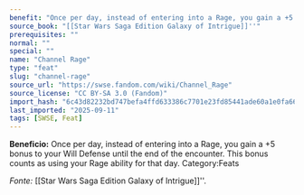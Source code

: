 ```yaml
---
benefit: "Once per day, instead of entering into a Rage, you gain a +5 bonus to your Will Defense until the end of the encounter. This bonus counts as using your Rage ability for that day. Category:Feats"
source_book: "[[Star Wars Saga Edition Galaxy of Intrigue]]''"
prerequisites: ""
normal: ""
special: ""
name: "Channel Rage"
type: "feat"
slug: "channel-rage"
source_url: "https://swse.fandom.com/wiki/Channel_Rage"
source_license: "CC BY-SA 3.0 (Fandom)"
import_hash: "6c43d82232bd747befa4ffd633386c7701e23fd85441ade60a1e0fa661808479"
last_imported: "2025-09-11"
tags: [SWSE, Feat]
---
```

**Beneficio:** Once per day, instead of entering into a Rage, you gain a +5 bonus to your Will Defense until the end of the encounter. This bonus counts as using your Rage ability for that day. Category:Feats

*Fonte:* [[Star Wars Saga Edition Galaxy of Intrigue]]''.